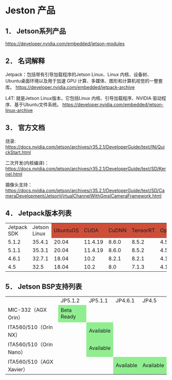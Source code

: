 # Jeston 产品

## 1．	Jetson系列产品
https://developer.nvidia.com/embedded/jetson-modules

## 2．	名词解释
Jetpack：包括带有引导加载程序的Jetson Linux、Linux 内核、设备树、Ubuntu桌面环境以及用于加速 GPU 计算、多媒体、图形和计算机视觉的一整套库。
https://developer.nvidia.com/embedded/jetpack-archive

L4T: 就是Jetson Linux版本，它包括Linux 内核、引导加载程序、NVIDIA 驱动程序、基于Ubuntu文件系统。
https://developer.nvidia.com/embedded/jetson-linux-archive

## 3．	官方文档
烧录:
https://docs.nvidia.com/jetson/archives/r35.2.1/DeveloperGuide/text/IN/QuickStart.html 

二次开发(内核编译)：
https://docs.nvidia.com/jetson/archives/r35.2.1/DeveloperGuide/text/SD/Kernel.html

摄像头支持：
https://docs.nvidia.com/jetson/archives/r35.2.1/DeveloperGuide/text/SD/CameraDevelopment/JetsonVirtualChannelWithGmslCameraFramework.html

## 4．	Jetpack版本列表
<table>
  <tr>
    <td>Jetpack SDK</td>
    <td>Jetson Linux</td>
    <td bgcolor=#CD4F39>UbuntuOS</td>
    <td bgcolor=#CD4F39>CUDA</td>
    <td bgcolor=#CD4F39>CuDNN</td>
    <td bgcolor=#CD4F39>TensorRT</td>
    <td bgcolor=#CD4F39>OpenCV</td>
    <td bgcolor=#CD4F39>Deep Stream</td>
  </tr>
  <tr>
    <td>5.1.2</td>
    <td>35.4.1</td>
    <td>20.04</td>
    <td>11.4.19</td>
    <td>8.6.0</td>
    <td>8.5.2</td>
     <td>4.5.4</td>
    <td>6.2</td>
  </tr>
  <tr>
    <td>5.1.1</td>
    <td>35.3.1</td>
    <td>20.04</td>
    <td>11.4.19</td>
    <td>8.6.0</td>
    <td>8.5.2</td>
    <td>4.5.4</td>
    <td>6.2</td>
  </tr>
  <tr>
    <td>4.6.1</td>
    <td>32.7.1</td>
    <td>18.04</td>
    <td>10.2</td>
    <td>8.2.1</td>
    <td>8.2.1</td>
    <td>4.1.1</td>
    <td>6.0</td>
  </tr>
    <tr>
    <td>4.5</td>
    <td>32.5</td>
    <td>18.04</td>
    <td>10.2</td>
    <td>8.0</td>
    <td>7.1.3</td>
    <td>4.1.1</td>
    <td>5.0</td>
  </tr>
</table>

## 5．	Jetson BSP支持列表
<table>
  <tr>
    <td></td>
    <td>JP5.1.2</td>
    <td>JP5.1.1</td>
    <td>JP4.6.1</td>
    <td>JP4.5</td>
  </tr>
    <tr>
    <td>MIC-332（AGX Orin）</td>
    <td bgcolor=#90EE90>Beta Ready</td>
    <td></td></td>
    <td></td>
    <td></td>
  </tr>
    <tr>
    <td>ITA560/510（Orin NX）</td>
    <td></td>
    <td bgcolor=#90EE90>Available</td>
    <td></td>
    <td></td>
  </tr>
    <tr>
    <td>ITA560/510（Orin Nano）</td>
    <td></td>
    <td bgcolor=#90EE90>Available</td>
    <td></td>
    <td></td>
  </tr>
    <tr>
    <td>ITA560/510（AGX Xavier）</td>
    <td></td>
    <td></td>
    <td bgcolor=#90EE90>Available</td>
    <td bgcolor=#90EE90>Available</td>
  </tr>
</table>